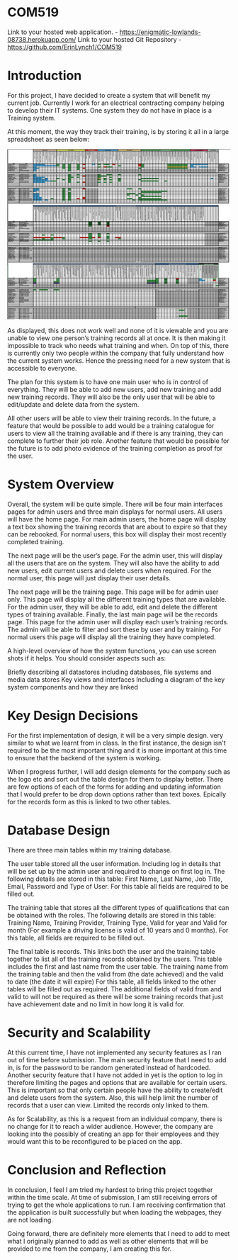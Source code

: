 # COM519

Link to your hosted web application. - https://enigmatic-lowlands-08738.herokuapp.com/
Link to your hosted Git Repository - https://github.com/ErinLynch1/COM519

# Introduction

For this project, I have decided to create a system that will benefit my current job. Currently I work for an electrical contracting company helping to develop their IT systems. One system they do not have in place is a Training system. 

At this moment, the way they track their training, is by storing it all in a large spreadsheet as seen below: 

![Training Matrix](TrainingMatrix-Screenshot.png)

As displayed, this does not work well and none of it is viewable and you are unable to view one person’s training records all at once. It is then making it impossible to track who needs what training and when. On top of this, there is currently only two people within the company that fully understand how the current system works. Hence the pressing need for a new system that is accessible to everyone. 

The plan for this system is to have one main user who is in control of everything. They will be able to add new users, add new training and add new training records. They will also be the only user that will be able to edit/update and delete data from the system. 

All other users will be able to view their training records. In the future, a feature that would be possible to add would be a training catalogue for users to view all the training available and if there is any training, they can complete to further their job role.  Another feature that would be possible for the future is to add photo evidence of the training completion as proof for the user. 

# System Overview

Overall, the system will be quite simple. There will be four main interfaces pages for admin users and three main displays for normal users. All users will have the home page. For main admin users, the home page will display a text box showing the training records that are about to expire so that they can be rebooked. For normal users, this box will display their most recently completed training.  

The next page will be the user’s page. For the admin user, this will display all the users that are on the system. They will also have the ability to add new users, edit current users and delete users when required. For the normal user, this page will just display their user details. 

The next page will be the training page. This page will be for admin user only. This page will display all the different training types that are available. For the admin user, they will be able to add, edit and delete the different types of training available. 
Finally, the last main page will be the records page. This page for the admin user will display each user’s training records. The admin will be able to filter and sort these by user and by training. For normal users this page will display all the training they have completed. 

A high-level overview of how the system functions, you can use screen shots if it helps. You should consider aspects such as:

Briefly describing all datastores including databases, file systems and media data stores Key views and interfaces
Including a diagram of the key system components and how they are linked

# Key Design Decisions

For the first implementation of design, it will be a very simple design. very similar to what we learnt from in class. In the first instance, the design isn't required to be the most important thing and it is more important at this time to ensure that the backend of the system is working. 

When I progress further, I will add design elements for the company such as the logo etc and sort out the table design for them to display better. There are few options of each of the forms for adding and updating information that I would prefer to be drop down options rather than text boxes. Epically for the records form as this is linked to two other tables. 

# Database Design

There are three main tables within my training database. 

The user table stored all the user information. Including log in details that will be set up by the admin user and required to change on first log in. The following details are stored in this table: First Name, Last Name, Job Title, Email, Password and Type of User. For this table all fields are required to be filled out. 

The training table that stores all the different types of qualifications that can be obtained with the roles. The following details are stored in this table: Training Name, Training Provider, Training Type, Valid for year and Valid for month (For example a driving license is valid of 10 years and 0 months). For this table, all fields are required to be filled out. 

The final table is records. This links both the user and the training table together to list all of the training records obtained by the users. This table includes the first and last name from the user table. The training name from the training table and then the valid from (the date achieved) and the valid to date (the date it will expire) For this table, all fields linked to the other tables will be filled out as required. The additional fields of valid from and valid to will not be required as there will be some training records that just have achievement date and no limit in how long it is valid for. 

# Security and Scalability

At this current time, I have not implemented any security features as I ran out of time before submission. The main security feature that I need to add in, is for the password to be random generated instead of hardcoded. Another security feature that I have not added in yet is the option to log in therefore limiting the pages and options that are available for certain users. This is important so that only certain people have the ability to create/edit and delete users from the system. Also, this will help limit the number of records that a user can view. Limited the records only linked to them. 

As for Scalability, as this is a request from an individual company, there is no change for it to reach a wider audience. However, the company are looking into the possibly of creating an app for their employees and they would want this to be reconfigured to be placed on the app. 

# Conclusion and Reflection

In conclusion, I feel I am tried my hardest to bring this project together within the time scale. At time of submission, I am still receiving errors of trying to get the whole applications to run. I am receiving confirmation that the application is built successfully but when loading the webpages, they are not loading. 

Going forward, there are definitely more elements that I need to add to meet what I originally planned to add as well as other elements that will be provided to me from the company, I am creating this for. 
